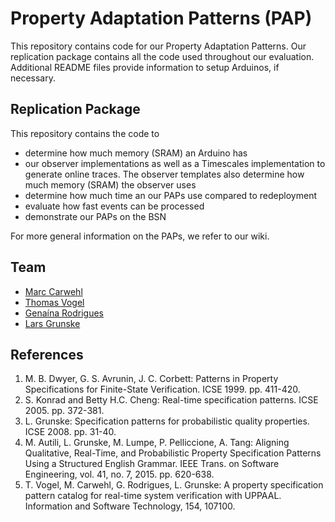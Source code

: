 # Property Adaptation Patterns (PAP)

This repository contains code for our Property Adaptation Patterns.
Our replication package contains all the code used throughout our evaluation. Additional README files provide information to setup Arduinos, if necessary. 

## Replication Package
This repository contains the code to
* determine how much memory (SRAM) an Arduino has
* our observer implementations as well as a Timescales implementation to generate online traces. The observer templates also determine how much memory (SRAM) the observer uses
* determine how much time an our PAPs use compared to redeployment
* evaluate how fast events can be processed
* demonstrate our PAPs on the BSN

For more general information on the PAPs, we refer to our wiki.

## Team
* [Marc Carwehl](https://github.com/carwehlm)
* [Thomas Vogel](https://github.com/thomas-vogel)
* [Genaína Rodrigues](https://github.com/genaina)
* [Lars Grunske](https://github.com/larsgrunske)

## References
1. M. B. Dwyer, G. S. Avrunin, J. C. Corbett: Patterns in Property Specifications for Finite-State Verification. ICSE 1999. pp. 411-420.
2. S. Konrad and Betty H.C. Cheng: Real-time specification patterns. ICSE 2005. pp. 372-381.
3. L. Grunske: Specification patterns for probabilistic quality properties. ICSE 2008. pp. 31-40.
4. M. Autili, L. Grunske, M. Lumpe, P. Pelliccione, A. Tang: Aligning Qualitative, Real-Time, and Probabilistic Property Specification Patterns Using a Structured English Grammar. IEEE Trans. on Software Engineering, vol. 41, no. 7, 2015. pp. 620-638.
5. T. Vogel, M. Carwehl, G. Rodrigues, L. Grunske: A property specification pattern catalog for real-time system verification with UPPAAL. Information and Software Technology, 154, 107100.
